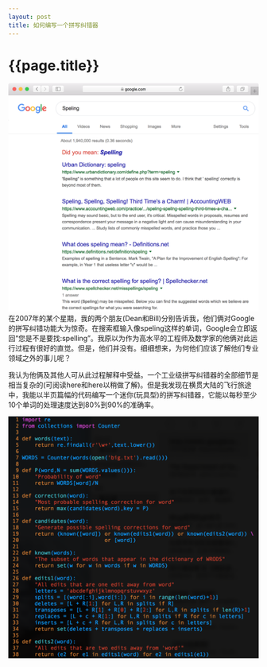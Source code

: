 ```yaml
---
layout: post
title: 如何编写一个拼写纠错器
---
```

{{page.title}}
========================
<img src="/images/posts/2018-06-02/correctorForSpelling.png">
在2007年的某个星期，我的两个朋友(Dean和Bill)分别告诉我，他们俩对Google的拼写纠错功能大为惊奇。在搜索框输入像speling这样的单词，Google会立即返回“您是不是要找:spelling”。我原以为作为高水平的工程师及数学家的他俩对此运行过程有很好的直觉。但是，他们并没有。细细想来，为何他们应该了解他们专业领域之外的事儿呢？

我认为他俩及其他人可从此过程解释中受益。一个工业级拼写纠错器的全部细节是相当复杂的(可阅读here和here以稍做了解)。但是我发现在横贯大陆的飞行旅途中，我能以半页篇幅的代码编写一个迷你(玩具型)的拼写纠错器，它能以每秒至少10个单词的处理速度达到80%到90%的准确率。

<img src="/images/posts/2018-06-02/codeForSpellingCorrector.png">
